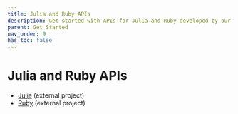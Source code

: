 ```yaml
---
title: Julia and Ruby APIs
description: Get started with APIs for Julia and Ruby developed by our community
parent: Get Started
nav_order: 9
has_toc: false
---
```


# Julia and Ruby APIs

* [Julia](https://github.com/jw3126/ONNXRunTime.jl) (external project)
* [Ruby](https://github.com/ankane/onnxruntime) (external project)
